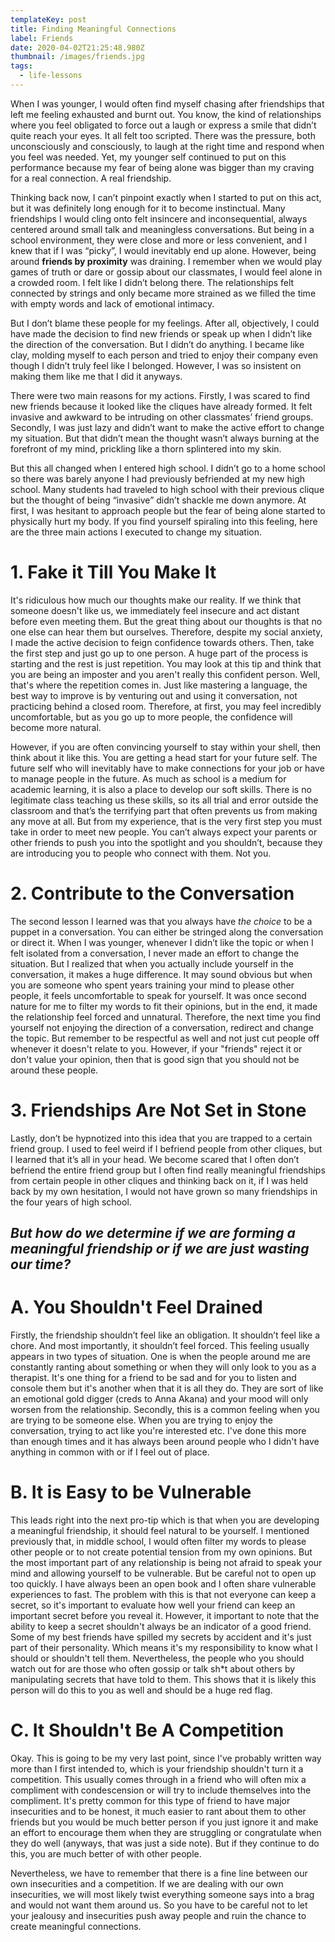 ```yaml
---
templateKey: post
title: Finding Meaningful Connections
label: Friends
date: 2020-04-02T21:25:48.980Z
thumbnail: /images/friends.jpg
tags:
  - life-lessons
---
```

When I was younger, I would often find myself chasing after friendships that left me feeling exhausted and burnt out. You know, the kind of relationships where you feel obligated to force out a laugh or express a smile that didn’t quite reach your eyes. It all felt too scripted. There was the pressure, both unconsciously and consciously, to laugh at the right time and respond when you feel was needed. Yet, my younger self continued to put on this performance because my fear of being alone was bigger than my craving for a real connection. A real friendship. 

Thinking back now, I can’t pinpoint exactly when I started to put on this act, but it was definitely long enough for it to become instinctual. Many friendships I would cling onto felt insincere and inconsequential, always centered around small talk and meaningless conversations. But being in a school environment, they were close and more or less convenient, and I knew that if I was “picky”, I would inevitably end up alone. However, being around **friends by proximity** was draining. I remember when we would play games of truth or dare or gossip about our classmates, I would feel alone in a crowded room. I felt like I didn’t belong there. The relationships felt connected by strings and only became more strained as we filled the time with empty words and lack of emotional intimacy. 

But I don’t blame these people for my feelings. After all, objectively, I could have made the decision to find new friends or speak up when I didn’t like the direction of the conversation. But I didn’t do anything. I became like clay, molding myself to each person and tried to enjoy their company even though I didn’t truly feel like I belonged. However, I was so insistent on making them like me that I did it anyways. 

There were two main reasons for my actions. Firstly, I was scared to find new friends because it looked like the cliques have already formed. It felt invasive and awkward to be intruding on other classmates’ friend groups. Secondly, I was just lazy and didn’t want to make the active effort to change my situation. But that didn’t mean the thought wasn’t always burning at the forefront of my mind, prickling like a thorn splintered into my skin. 

But this all changed when I entered high school. I didn’t go to a home school so there was barely anyone I had previously befriended at my new high school. Many students had traveled to high school with their previous clique but the thought of being “invasive” didn’t shackle me down anymore. At first, I was hesitant to approach people but the fear of being alone started to physically hurt my body. If you find yourself spiraling into this feeling, here are the three main actions I executed to change my situation. 

# 1. Fake it Till You Make It

It's ridiculous how much our thoughts make our reality. If we think that someone doesn't like us, we immediately feel insecure and act distant before even meeting them. But the great thing about our thoughts is that no one else can hear them but ourselves. Therefore, despite my social anxiety, I made the active decision to feign confidence towards others. Then, take the first step and just go up to one person. A huge part of the process is starting and the rest is just repetition. You may look at this tip and think that you are being an imposter and you aren't really this confident person. Well, that's where the repetition comes in. Just like mastering a language, the best way to improve is by venturing out and using it conversation, not practicing behind a closed room. Therefore, at first, you may feel incredibly uncomfortable, but as you go up to more people, the confidence will become more natural. 

However, if you are often convincing yourself to stay within your shell, then think about it like this. You are getting a head start for your future self. The future self who will inevitably have to make connections for your job or have to manage people in the future. As much as school is a medium for academic learning, it is also a place to develop our soft skills. There is no legitimate class teaching us these skills, so its all trial and error outside the classroom and that’s the terrifying part that often prevents us from making any move at all. But from my experience, that is the very first step you must take in order to meet new people. You can’t always expect your parents or other friends to push you into the spotlight and you shouldn’t, because they are introducing you to people who connect with them. Not you. 

# 2. Contribute to the Conversation

The second lesson I learned was that you always have _the choice_ to be a puppet in a conversation. You can either be stringed along the conversation or direct it. When I was younger, whenever I didn’t like the topic or when I felt isolated from a conversation, I never made an effort to change the situation. But I realized that when you actually include yourself in the conversation, it makes a huge difference. It may sound obvious but when you are someone who spent years training your mind to please other people, it feels uncomfortable to speak for yourself. It was once second nature for me to filter my words to fit their opinions, but in the end, it made the relationship feel forced and unnatural. Therefore, the next time you find yourself not enjoying the direction of a conversation, redirect and change the topic. But remember to be respectful as well and not just cut people off whenever it doesn't relate to you. However, if your "friends" reject it or don't value your opinion, then that is good sign that you should not be around these people. 

# 3. Friendships Are Not Set in Stone

Lastly, don’t be hypnotized into this idea that you are trapped to a certain friend group. I used to feel weird if I befriend people from other cliques, but I learned that it’s all in your head. We become scared that I often don’t befriend the entire friend group but I often find really meaningful friendships from certain people in other cliques and thinking back on it, if I was held back by my own hesitation, I would not have grown so many friendships in the four years of high school. 

## **_But how do we determine if we are forming a meaningful friendship or if we are just wasting our time?_**

# A. You Shouldn't Feel Drained

Firstly, the friendship shouldn’t feel like an obligation. It shouldn’t feel like a chore. And most importantly, it shouldn’t feel forced. This feeling usually appears in two types of situation. One is when the people around me are constantly ranting about something or when they will only look to you as a therapist. It's one thing for a friend to be sad and for you to listen and console them but it's another when that it is all they do. They are sort of like an emotional gold digger (creds to Anna Akana) and your mood will only worsen from the relationship. Secondly, this is a common feeling when you are trying to be someone else. When you are trying to enjoy the conversation, trying to act like you're interested etc. I've done this more than enough times and it has always been around people who I didn't have anything in common with or if I feel out of place. 

# B. It is Easy to be Vulnerable 

This leads right into the next pro-tip which is that when you are developing a meaningful friendship, it should feel natural to be yourself. I mentioned previously that, in middle school, I would often filter my words to please other people or to not create potential tension from my own opinions. But the most important part of any relationship is being not afraid to speak your mind and allowing yourself to be vulnerable. But be careful not to open up too quickly. I have always been an open book and I often share vulnerable experiences to fast. The problem with this is that not everyone can keep a secret, so it's important to evaluate how well your friend can keep an important secret before you reveal it. However, it important to note that the ability to keep a secret shouldn't always be an indicator of a good friend. Some of my best friends have spilled my secrets by accident and it's just part of their personality. Which means it's my responsibility to know what I should or shouldn't tell them. Nevertheless, the people who you should watch out for are those who often gossip or talk sh*t about others by manipulating secrets that have told to them. This shows that it is likely this person will do this to you as well and should be a huge red flag. 

# C. It Shouldn't Be A Competition

Okay. This is going to be my very last point, since I've probably written way more than I first intended to, which is your friendship shouldn't turn it a competition. This usually comes through in a friend who will often mix a compliment with condescension or will try to include themselves into the compliment. It's pretty common for this type of friend to have major insecurities and to be honest, it much easier to rant about them to other friends but you would be much better person if you just ignore it and make an effort to encourage them when they are struggling or congratulate when they do well (anyways, that was just a side note). But if they continue to do this, you are much better of with other people.

Nevertheless, we have to remember that there is a fine line between our own insecurities and a competition. If we are dealing with our own insecurities, we will most likely twist everything someone says into a brag and would not want them around us. So you have to be careful not to let your jealousy and insecurities push away people and ruin the chance to create meaningful connections.
